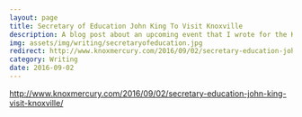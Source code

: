 ```yaml
---
layout: page
title: Secretary of Education John King To Visit Knoxville
description: A blog post about an upcoming event that I wrote for the Knoxville Mercury while I was an intern there in the summer of 2016.
img: assets/img/writing/secretaryofeducation.jpg
redirect: http://www.knoxmercury.com/2016/09/02/secretary-education-john-king-visit-knoxville/
category: Writing
date: 2016-09-02
---
```


http://www.knoxmercury.com/2016/09/02/secretary-education-john-king-visit-knoxville/
